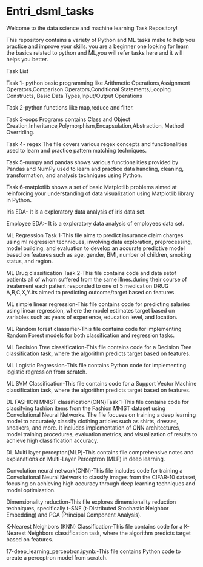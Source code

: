 # Entri_dsml_tasks

Welcome to the data science and machine learning Task Repository!

This repository contains a variety of Python and ML tasks make to help you practice and improve your skills. you are a beginner one looking for learn the basics related to python and ML,you will refer tasks here and it will helps you better.

Task List

Task 1- python basic programming like Arithmetic Operations,Assignment Operators,Comparison Operators,Conditional Statements,Looping Constructs, Basic Data Types,Input/Output Operations

Task 2-python functions like map,reduce and filter.

Task 3-oops Programs contains Class and Object Creation,Inheritance,Polymorphism,Encapsulation,Abstraction, Method Overriding.

Task 4- regex The file covers various regex concepts and functionalities used to learn and practice pattern matching techniques.

Task 5-numpy and pandas shows various functionalities provided by Pandas and NumPy used to learn and practice data handling, cleaning, transformation, and analysis techniques using Python.

Task 6-matplotlib shows a set of basic Matplotlib problems aimed at reinforcing your understanding of data visualization using Matplotlib library in Python.

Iris EDA- It is a exploratory data analysis of iris data set.

Employee EDA:- It is a exploratory data analysis of employees data set.

ML Regression Task 1-This file aims to predict insurance claim charges using ml regression techniques, involving data exploration, preprocessing, model building, and evaluation to develop an accurate predictive model based on features such as age, gender, BMI, number of children, smoking status, and region.

ML Drug classification Task 2-This file contains code and data setof patients all of whom suffered from the same illnes.during their course of treatement each patient responded to one of 5 medication DRUG A,B,C,X,Y.its aimed to predicting outcome/target based on features.

ML simple linear regression-This file contains code for predicting salaries using linear regression, where the model estimates target based on variables such as years of experience, education level, and location.

ML Random forest claassifier-This file contains code for implementing Random Forest models for both classification and regression tasks.

ML Decision Tree classification-This file contains code for a Decision Tree classification task, where the algorithm predicts target based on features.

ML Logistic Regression-This file contains Python code for implementing logistic regression from scratch.

ML SVM Classification-This file  contains code for a Support Vector Machine classification task, where the algorithm predicts target based on features.

DL FASHION MNIST classification(CNN)Task 1-This file contains code for classifying fashion items from the Fashion MNIST dataset using Convolutional Neural Networks. The file focuses on training a deep learning model to accurately classify clothing articles such as shirts, dresses, sneakers, and more. It includes implementation of CNN architectures, model training procedures, evaluation metrics, and visualization of results to achieve high classification accuracy.

DL Multi layer percepton(MLP)-This contains file comprehensive notes and explanations on Multi-Layer Perceptron (MLP) in deep learning.

Convolution neural network(CNN)-This file includes code for training a Convolutional Neural Network to classify images from the CIFAR-10 dataset, focusing on achieving high accuracy through deep learning techniques and model optimization.

Dimensionality reduction-This file explores dimensionality reduction techniques, specifically t-SNE (t-Distributed Stochastic Neighbor Embedding) and PCA (Principal Component Analysis).

K-Nearest Neighbors (KNN) Classification-This file contains code for a K-Nearest Neighbors classification task, where the algorithm predicts target based on features.






17-deep_learning_perceptron.ipynb:-This file contains Python code to create a perceptron model from scratch.






